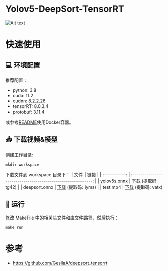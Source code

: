 # Yolov5-DeepSort-TensorRT
![Alt text](assets/demo.gif)

# 快速使用
## 💻 环境配置
推荐配置：
- python: 3.8
- cuda: 11.2
- cudnn: 8.2.2.26
- tensorRT: 8.0.3.4
- protobuf: 3.11.4

或参考[README](docker/README.md)使用Docker容器。

## 📥 下载视频&模型
创建工作目录:
```shell
mkdir workspace
```

下载文件到 workspace 目录下：
|     文件      |                             链接                             |
| :-----------: | :----------------------------------------------------------: |
| yolov5s.onnx  | [下载](https://pan.baidu.com/s/1RLFFuATbg9MkqLLBd3Nzdw) (提取码: tg42) |
| deepsort.onnx | [下载](https://pan.baidu.com/s/1kmDId6lzpCN50xH7e1t8BA) (提取码: iyms) |
| test.mp4      | [下载](https://pan.baidu.com/s/1dnPyUtfWupk6YTUOKj7Rxg) (提取码: vatx)

## 🏃‍ 运行
修改 MakeFile 中的相关头文件和库文件路径，然后执行：
```shell
make run
```

# 参考
- https://github.com/GesilaA/deepsort_tensorrt